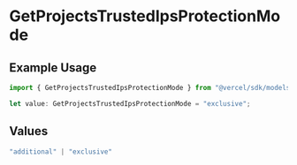 # GetProjectsTrustedIpsProtectionMode

## Example Usage

```typescript
import { GetProjectsTrustedIpsProtectionMode } from "@vercel/sdk/models/getprojectsop.js";

let value: GetProjectsTrustedIpsProtectionMode = "exclusive";
```

## Values

```typescript
"additional" | "exclusive"
```